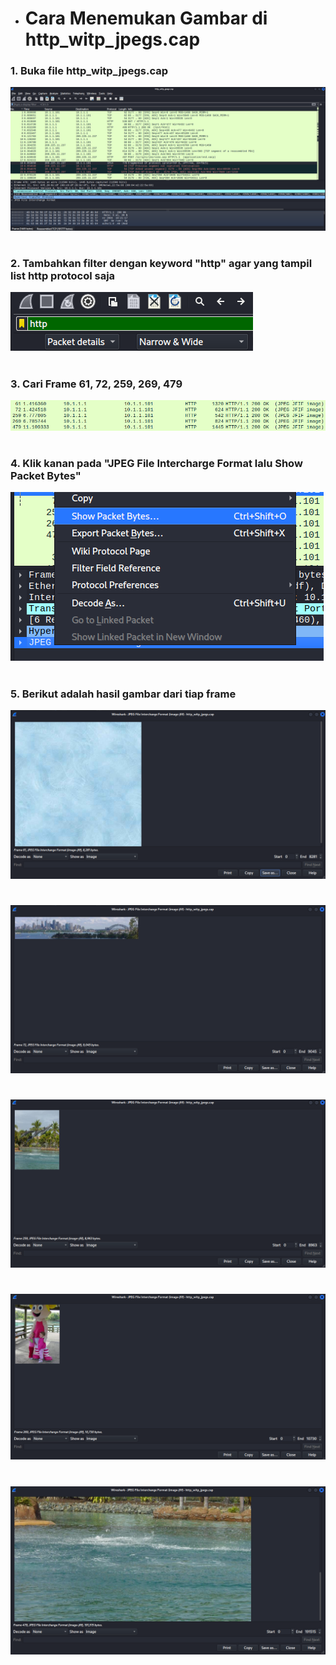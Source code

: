 - # __Cara Menemukan Gambar di http_witp_jpegs.cap__
### 1. Buka file http_witp_jpegs.cap
![jpeg](https://github.com/qiau/Konsep-Jaringan/blob/main/assets/jpegfull.png)
#
### 2. Tambahkan filter dengan keyword "http" agar yang tampil list http protocol saja
![jpeg](https://github.com/qiau/Konsep-Jaringan/blob/main/assets/jpegfilter.png)
#
### 3. Cari Frame 61, 72, 259, 269, 479
![jpeg](https://github.com/qiau/Konsep-Jaringan/blob/main/assets/jpegfil.png)
#
### 4. Klik kanan pada "JPEG File Intercharge Format lalu Show Packet Bytes"
![jpeg](https://github.com/qiau/Konsep-Jaringan/blob/main/assets/jpegtampil.png)
#
### 5. Berikut adalah hasil gambar dari tiap frame
![jpeg](https://github.com/qiau/Konsep-Jaringan/blob/main/assets/pic61.png)
#
![jpeg](https://github.com/qiau/Konsep-Jaringan/blob/main/assets/pic72.png)
#
![jpeg](https://github.com/qiau/Konsep-Jaringan/blob/main/assets/pic259.png)
#
![jpeg](https://github.com/qiau/Konsep-Jaringan/blob/main/assets/pic269.png)
#
![jpeg](https://github.com/qiau/Konsep-Jaringan/blob/main/assets/pic479.png)
